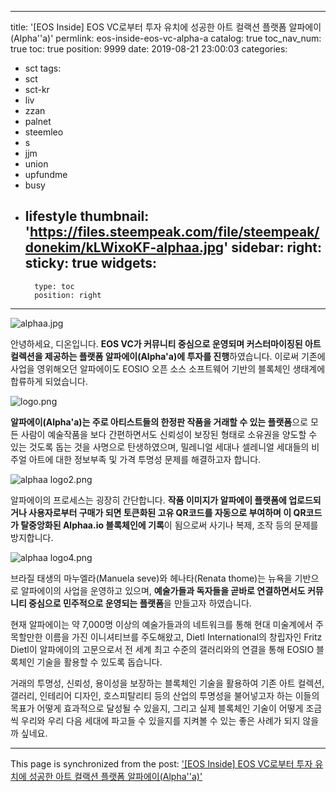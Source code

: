 
---
title: '[EOS Inside] EOS VC로부터 투자 유치에 성공한 아트 컬랙션 플랫폼 알파에이(Alpha''a)'
permlink: eos-inside-eos-vc-alpha-a
catalog: true
toc_nav_num: true
toc: true
position: 9999
date: 2019-08-21 23:00:03
categories:
- sct
tags:
- sct
- sct-kr
- liv
- zzan
- palnet
- steemleo
- s
- jjm
- union
- upfundme
- busy
- lifestyle
thumbnail: 'https://files.steempeak.com/file/steempeak/donekim/kLWixoKF-alphaa.jpg'
sidebar:
    right:
        sticky: true
widgets:
    -
        type: toc
        position: right
---


![alphaa.jpg](https://files.steempeak.com/file/steempeak/donekim/kLWixoKF-alphaa.jpg)

안녕하세요, 디온입니다. **EOS VC가 커뮤니티 중심으로 운영되며 커스터마이징된 아트 컬렉션을 제공하는 플랫폼 알파에이(Alpha'a)에 투자를 진행**하였습니다. 이로써 기존에 사업을 영위해오던 알파에이도 EOSIO 오픈 소스 소프트웨어 기반의 블록체인 생태계에 합류하게 되었습니다.

![logo.png](https://files.steempeak.com/file/steempeak/donekim/Wj6mEmSR-logo.png)

**알파에이(Alpha'a)는 주로 아티스트들의 한정판 작품을 거래할 수 있는 플랫폼**으로 모든 사람이 예술작품을 보다 간편하면서도 신뢰성이 보장된 형태로 소유권을 양도할 수 있는 것도록 돕는 것을 사명으로 탄생하였으며, 밀레니얼 세대나 셀레니얼 세대들의 비주얼 아트에 대한 정보부족 및 가격 투명성 문제를 해결하고자 합니다.

![alphaa logo2.png](https://files.steempeak.com/file/steempeak/donekim/boBGkZI2-alphaa20logo2.png)

알파에이의 프로세스는 굉장히 간단합니다. **작품 이미지가 알파에이 플랫폼에 업로드되거나 사용자로부터 구매가 되면 토큰화된 고유 QR코드를 자동으로 부여하며 이 QR코드가 탈중앙화된 Alphaa.io 블록체인에 기록**이 됨으로써 사기나 복제, 조작 등의 문제를 방지합니다. 

![alphaa logo4.png](https://files.steempeak.com/file/steempeak/donekim/X5lEIFy8-alphaa20logo4.png)

브라질 태생의 마누엘라(Manuela seve)와 헤나타(Renata thome)는 뉴욕을 기반으로 알파에이의 사업을 운영하고 있으며, **예술가들과 독자들을 곧바로 연결하면서도 커뮤니티 중심으로 민주적으로 운영되는 플랫폼**을 만들고자 하였습니다.

현재 알파에이는 약 7,000명 이상의 예술가들과의 네트워크를 통해 현대 미술계에서 주목할만한 이름을 가진 이니셔티브를 주도해왔고, Dietl International의 창립자인 Fritz Dietl이 알파에이의 고문으로서 전 세계 최고 수준의 갤러리와의 연결을 통해 EOSIO 블록체인 기술을 활용할 수 있도록 돕습니다.

거래의 투명성, 신뢰성, 용이성을 보장하는 블록체인 기술을 활용하여 기존 아트 컬렉션, 갤러리, 인테리어 디자인, 호스피탈리티 등의 산업의 투명성을 불어넣고자 하는 이들의 목표가 어떻게 효과적으로 달성될 수 있을지, 그리고 실제 블록체인 기술이 어떻게 조금씩 우리와 우리 다음 세대에 파고들 수 있을지를 지켜볼 수 있는 좋은 사례가 되지 않을까 싶네요.

- - -

This page is synchronized from the post: ['[EOS Inside] EOS VC로부터 투자 유치에 성공한 아트 컬랙션 플랫폼 알파에이(Alpha''a)'](https://steemit.com/@donekim/eos-inside-eos-vc-alpha-a)
